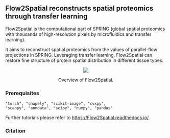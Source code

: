 ## Flow2Spatial reconstructs spatial proteomics through transfer learning 

Flow2Spatial is the computational part of SPRING (global spatial proteomics with thousands of high-resolution pixels by microfluidics and transfer learning). 

It aims to reconstruct spatial proteomics from the values of parallel-flow projections in SPRING. Leveraging transfer learning, Flow2Spatial can restore fine structure of protein spatial distribution in different tissue types. 


<p align="center">
  <img src='./docs/Flow2Spatial.png'>
</p>
<p align="center">
  Overview of Flow2Spatial.
</p>

### Prerequisites 
    "torch", "shapely", "scikit-image", "cvxpy", 
    "scanpy", "anndata", "scipy", "numpy", "pandas"

Further tutorials please refer to  https://Flow2Spatial.readthedocs.io/. 

### Citation 

